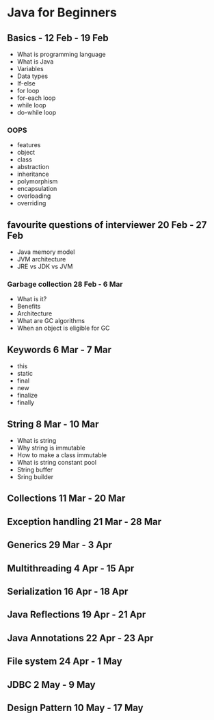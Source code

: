 # Java for Beginners
## Basics - 12 Feb - 19 Feb
* What is programming language
* What is Java
* Variables
* Data types
* If-else
* for loop
* for-each loop
* while loop
* do-while loop


###  OOPS

* features
* object 
* class
* abstraction
* inheritance
* polymorphism
* encapsulation
* overloading
* overriding


## favourite questions of interviewer 20 Feb - 27 Feb
* Java memory model
* JVM architecture
* JRE vs JDK vs JVM
### Garbage collection 28 Feb - 6 Mar
* What is it?
* Benefits
* Architecture
* What are GC algorithms
* When an object is eligible for GC
## Keywords  6 Mar - 7 Mar
* this
* static
* final
* new
* finalize
* finally

## String 8 Mar - 10 Mar
* What is string
* Why string is immutable
* How to make a class immutable
* What is string constant pool
* String buffer
* Sring builder
## Collections 11 Mar - 20 Mar

## Exception handling 21 Mar - 28 Mar

## Generics 29 Mar - 3 Apr

## Multithreading 4 Apr - 15 Apr

## Serialization 16 Apr - 18 Apr

## Java Reflections 19 Apr - 21 Apr

## Java Annotations 22 Apr - 23 Apr

## File system 24 Apr - 1 May

## JDBC 2 May - 9 May

## Design Pattern 10 May - 17 May
